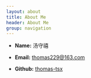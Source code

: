 ```yaml
---
layout: about
title: About Me
header: About Me
group: navigation
---
```


 * **Name:**  汤守禧
 
 * **Email:** [thomas229@163.com](mailto:thomas229@163.com)
 
 * **Github:** [thomas-tsx](https://github.com/thomas-tsx)
